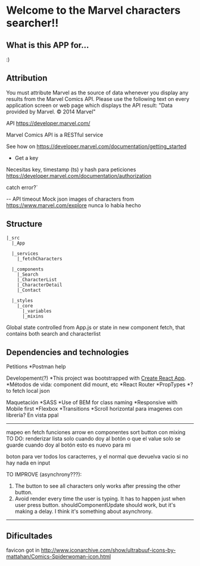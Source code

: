 # Welcome to the Marvel characters searcher!!

## What is this APP for...
:)

## Attribution
You must attribute Marvel as the source of data whenever you display any results from the Marvel Comics API. Please use the following text on every application screen or web page which displays the API result:
"Data provided by Marvel. © 2014 Marvel"

API https://developer.marvel.com/

Marvel Comics API is a RESTful service

See how on https://developer.marvel.com/documentation/getting_started
- Get a key

Necesitas key, timestamp (ts) y hash para peticiones https://developer.marvel.com/documentation/authorization


catch error?`

--
API timeout
Mock json
images of characters from https://www.marvel.com/explore
nunca lo había hecho

## Structure
```
|_src
  |_App

  |_services
    |_fetchCharacters

  |_components
    |_Search
    |_CharacterList
    |_CharacterDetail
    |_Contact
  
  |_styles
    |_core
      |_variables
      |_mixins
```

Global state controlled from App.js
or state in new component fetch, that contains both search and characterlist

## Dependencies and technologies
Petitions
*Postman help

Developement(?)
*This project was bootstrapped with [Create React App](https://github.com/facebook/create-react-app).
*Métodos de vida: component did mount, etc
*React Router
*PropTypes
*? to fetch local json

Maquetación
*SASS
*Use of BEM for class naming
*Responsive with Mobile first
*Flexbox
*Transitions
*Scroll horizontal para imagenes con librería? En vista ppal

---
mapeo en fetch
funciones arrow en componentes
sort
button con mixing
TO DO:
renderizar lista solo cuando doy al botón
o que el value solo se guarde cuando doy al botón
esto es nuevo para mi

boton para ver todos los caracterres, y el normal que devuelva vacio si no hay nada en input

TO IMPROVE (asynchrony???):

1. The button to see all characters only works after pressing the other button.
2. Avoid render every time the user is typing. It has to happen just when user press button.
shouldComponentUpdate should work, but it's making a delay. I think it's something about asynchrony.

---

## Dificultades


favicon got in http://www.iconarchive.com/show/ultrabuuf-icons-by-mattahan/Comics-Spiderwoman-icon.html